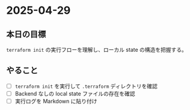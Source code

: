 # 2025-04-29

## 本日の目標
`terraform init` の実行フローを理解し、ローカル state の構造を把握する。

## やること
- [ ] `terraform init` を実行して `.terraform` ディレクトリを確認
- [ ] Backend なしの local state ファイルの存在を確認
- [ ] 実行ログを Markdown に貼り付け
